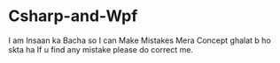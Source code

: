 # Csharp-and-Wpf
I am Insaan ka Bacha so I can Make Mistakes 
Mera Concept ghalat b ho skta ha
If u find any mistake please do correct me.
